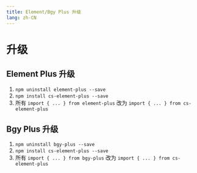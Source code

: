 ```yaml
---
title: Element/Bgy Plus 升级
lang: zh-CN
---
```


# 升级

## Element Plus 升级

1. `npm uninstall element-plus --save`
2. `npm install cs-element-plus --save`
3. 所有 `import { ... } from element-plus` 改为 `import { ... } from cs-element-plus`

## Bgy Plus 升级

1. `npm uninstall bgy-plus --save`
2. `npm install cs-element-plus --save`
3. 所有 `import { ... } from bgy-plus` 改为 `import { ... } from cs-element-plus`

<style scoped>
  details {
    margin-top: 8px;
  }
</style>
